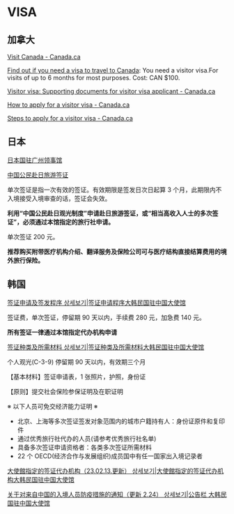 # VISA

## 加拿大

[Visit Canada - Canada.ca](https://www.canada.ca/en/immigration-refugees-citizenship/services/visit-canada.html)

[Find out if you need a visa to travel to Canada](https://ircc.canada.ca/english/visit/visas.asp): You need a visitor visa.For visits of up to 6 months for most purposes. Cost: CAN $100.

[Visitor visa: Supporting documents for visitor visa applicant - Canada.ca](https://www.canada.ca/en/immigration-refugees-citizenship/services/visit-canada/supporting-documents.html)

[How to apply for a visitor visa - Canada.ca](https://www.canada.ca/en/immigration-refugees-citizenship/services/visit-canada/apply-visitor-visa.html)

[Steps to apply for a visitor visa - Canada.ca](https://www.canada.ca/en/immigration-refugees-citizenship/services/visit-canada/steps-apply-visitor-visa.html)

## 日本

[日本国驻广州领事馆](https://www.guangzhou.cn.emb-japan.go.jp/itprtop_zh/index.html)

[中国公民赴日旅游签证](https://www.guangzhou.cn.emb-japan.go.jp/cgjp_cn/visa/doc/20170621furilvyou.html)

单次签证是指一次有效的签证。有效期限是签发日次日起算 3 个月，此期限内不入境接受入境审查的话，签证会失效。

**利用“中国公民赴日观光制度”申请赴日旅游签证，或“相当高收入人士的多次签证”，必须通过本馆指定的旅行社申请。**

单次签证 200 元。

**推荐购买附带医疗机构介绍、翻译服务及保险公司可与医疗结构直接结算费用的境外旅行保险。**

## 韩国

[签证申请及签发程序 상세보기|签证申请程序大韩民国驻中国大使馆](https://overseas.mofa.go.kr/cn-zh/brd/m_23455/view.do?seq=2&page=1)

签证费，单次签证，停留期 90 天以内，手续费 280 元，加急费 140 元。

**所有签证一律通过本馆指定代办机构申请**

[签证种类及所需材料 상세보기|签证种类及所需材料大韩民国驻中国大使馆](https://overseas.mofa.go.kr/cn-zh/brd/m_1201/view.do?seq=695439&page=1)

个人观光(C-3-9) 停留期 90 天以内，有效期三个月

【基本材料】签证申请表，1 张照片，护照，身份证

【原则】提交社会保险参保证明及在职证明

※ 以下人员可免交经济能力证明 ※

- 北京、上海等多次签证签发对象范围内的城市户籍持有人：身份证原件和复印件
- 通过优秀旅行社代办的人员(请参考优秀旅行社名单)
- 具备多次签证申请资格者：各类多次签证所需材料
- 22 个 OECD(经济合作与发展组织)成员国中有任一国家出入境记录者

[大使館指定的签证代办机构（23.02.13.更新） 상세보기|大使館指定的签证代办机构大韩民国驻中国大使馆](https://overseas.mofa.go.kr/cn-zh/brd/m_1202/view.do?seq=718722&page=1)

[关于对来自中国的入境人员防疫措施的通知（更新 2.24） 상세보기|公告栏 大韩民国驻中国大使馆](https://overseas.mofa.go.kr/cn-zh/brd/m_21043/view.do?seq=87&page=1)
